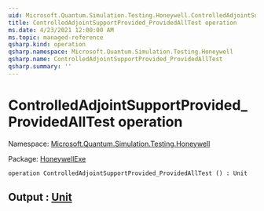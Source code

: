 ```yaml
---
uid: Microsoft.Quantum.Simulation.Testing.Honeywell.ControlledAdjointSupportProvided_ProvidedAllTest
title: ControlledAdjointSupportProvided_ProvidedAllTest operation
ms.date: 4/23/2021 12:00:00 AM
ms.topic: managed-reference
qsharp.kind: operation
qsharp.namespace: Microsoft.Quantum.Simulation.Testing.Honeywell
qsharp.name: ControlledAdjointSupportProvided_ProvidedAllTest
qsharp.summary: ''
---
```


# ControlledAdjointSupportProvided_ProvidedAllTest operation

Namespace: [Microsoft.Quantum.Simulation.Testing.Honeywell](xref:Microsoft.Quantum.Simulation.Testing.Honeywell)

Package: [HoneywellExe](https://nuget.org/packages/HoneywellExe)




```qsharp
operation ControlledAdjointSupportProvided_ProvidedAllTest () : Unit
```


## Output : [Unit](xref:microsoft.quantum.qsharp.valueliterals#unit-literal)

